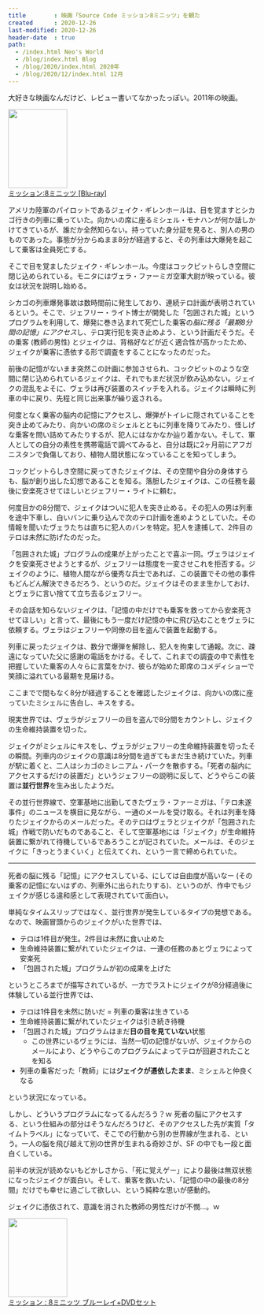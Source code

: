 ```yaml
---
title        : 映画「Source Code ミッション8ミニッツ」を観た
created      : 2020-12-26
last-modified: 2020-12-26
header-date  : true
path:
  - /index.html Neo's World
  - /blog/index.html Blog
  - /blog/2020/index.html 2020年
  - /blog/2020/12/index.html 12月
---
```


大好きな映画なんだけど、レビュー書いてなかったっぽい。2011年の映画。

<div class="ad-amazon">
  <div class="ad-amazon-image">
    <a href="https://www.amazon.co.jp/dp/B00AH8CMJ2?tag=neos21-22&amp;linkCode=osi&amp;th=1&amp;psc=1">
      <img src="https://m.media-amazon.com/images/I/6183IsRAZFL._SL160_.jpg" width="120" height="160">
    </a>
  </div>
  <div class="ad-amazon-info">
    <div class="ad-amazon-title">
      <a href="https://www.amazon.co.jp/dp/B00AH8CMJ2?tag=neos21-22&amp;linkCode=osi&amp;th=1&amp;psc=1">ミッション:8ミニッツ [Blu-ray]</a>
    </div>
  </div>
</div>

アメリカ陸軍のパイロットであるジェイク・ギレンホールは、目を覚ますとシカゴ行きの列車に乗っていた。向かいの席に座るミシェル・モナハンが何か話しかけてきているが、誰だか全然知らない。持っていた身分証を見ると、別人の男のものであった。事態が分からぬまま8分が経過すると、その列車は大爆発を起こして乗客は全員死亡する。

そこで目を覚ましたジェイク・ギレンホール。今度はコックピットらしき空間に閉じ込められている。モニタにはヴェラ・ファーミガ空軍大尉が映っている。彼女は状況を説明し始める。

シカゴの列車爆発事故は数時間前に発生しており、連続テロ計画が表明されているという。そこで、ジェフリー・ライト博士が開発した「包囲された城」というプログラムを利用して、爆発に巻き込まれて死亡した乗客の*脳に残る「最期8分間の記憶」にアクセス*し、テロ実行犯を突き止めよう、という計画だそうだ。その乗客 (教師の男性) とジェイクは、背格好などが近く適合性が高かったため、ジェイクが乗客に憑依する形で調査をすることになったのだった。

前後の記憶がないまま突然この計画に参加させられ、コックピットのような空間に閉じ込められているジェイクは、それでもまだ状況が飲み込めない。ジェイクの混乱をよそに、ヴェラは再び装置のスイッチを入れる。ジェイクは瞬時に列車の中に戻り、先程と同じ出来事が繰り返される。

何度となく乗客の脳内の記憶にアクセスし、爆弾がトイレに隠されていることを突き止めてみたり、向かいの席のミシェルとともに列車を降りてみたり、怪しげな乗客を問い詰めてみたりするが、犯人にはなかなか辿り着かない。そして、軍人としての自分の素性を携帯電話で調べてみると、自分は既に2ヶ月前にアフガニスタンで負傷しており、植物人間状態になっていることを知ってしまう。

コックピットらしき空間に戻ってきたジェイクは、その空間や自分の身体すらも、脳が創り出した幻想であることを知る。落胆したジェイクは、この任務を最後に安楽死させてほしいとジェフリー・ライトに頼む。

何度目かの8分間で、ジェイクはついに犯人を突き止める。その犯人の男は列車を途中下車し、白いバンに乗り込んで次のテロ計画を進めようとしていた。その情報を聞いたヴェラたちは直ちに犯人のバンを特定。犯人を逮捕して、2件目のテロは未然に防げたのだった。

「包囲された城」プログラムの成果が上がったことで喜ぶ一同。ヴェラはジェイクを安楽死させようとするが、ジェフリーは態度を一変させこれを拒否する。ジェイクのように、植物人間ながら優秀な兵士であれば、この装置でその他の事件もどんどん解決できるだろう、というのだ。ジェイクはそのまま生かしておけ、とヴェラに言い捨てて立ち去るジェフリー。

その会話を知らないジェイクは、「記憶の中だけでも乗客を救ってから安楽死させてほしい」と言って、最後にもう一度だけ記憶の中に飛び込むことをヴェラに依頼する。ヴェラはジェフリーや同僚の目を盗んで装置を起動する。

列車に戻ったジェイクは、数分で爆弾を解除し、犯人を拘束して通報。次に、疎遠になっていた父に感謝の電話をかける。そして、これまでの調査の中で素性を把握していた乗客の人々らに言葉をかけ、彼らが始めた即席のコメディショーで笑顔に溢れている最期を見届ける。

ここまでで間もなく8分が経過することを確認したジェイクは、向かいの席に座っていたミシェルに告白し、キスをする。

現実世界では、ヴェラがジェフリーの目を盗んで8分間をカウントし、ジェイクの生命維持装置を切った。

ジェイクがミシェルにキスをし、ヴェラがジェフリーの生命維持装置を切ったその瞬間。列車内のジェイクの意識は8分間を過ぎてもまだ生き続けていた。列車が駅に着くと、二人はシカゴのミレニアム・パークを散歩する。「死者の脳内にアクセスするだけの装置だ」というジェフリーの説明に反して、どうやらこの装置は**並行世界**を生み出したようだ。

その並行世界線で、空軍基地に出勤してきたヴェラ・ファーミガは、「テロ未遂事件」のニュースを横目に見ながら、一通のメールを受け取る。それは列車を降りたジェイクからのメールだった。そのテロはヴェラとジェイクが「包囲された城」作戦で防いだものであること、そして空軍基地には「ジェイク」が生命維持装置に繋がれて待機しているであろうことが記されていた。メールは、そのジェイクに「きっとうまくいく」と伝えてくれ、という一言で締められていた。

-----

死者の脳に残る「記憶」にアクセスしている、にしては自由度が高いなー (その乗客の記憶にないはずの、列車外に出られたりする)、というのが、作中でもジェイクが感じる違和感として表現されていて面白い。

単純なタイムスリップではなく、並行世界が発生しているタイプの発想である。なので、映画冒頭からのジェイクがいた世界では、

- テロは1件目が発生。2件目は未然に食い止めた
- 生命維持装置に繋がれていたジェイクは、一連の任務のあとヴェラによって安楽死
- 「包囲された城」プログラムが初の成果を上げた

というところまでが描写されているが、一方でラストにジェイクが8分経過後に体験している並行世界では、

- テロは1件目を未然に防いだ = 列車の乗客は生きている
- 生命維持装置に繋がれていたジェイクは引き続き待機
- 「包囲された城」プログラムはまだ**日の目を見ていない**状態
  - この世界にいるヴェラには、当然一切の記憶がないが、ジェイクからのメールにより、どうやらこのプログラムによってテロが回避されたことを知る
- 列車の乗客だった「教師」には**ジェイクが憑依したまま**、ミシェルと仲良くなる

という状況になっている。

しかし、どういうプログラムになってるんだろう？ｗ 死者の脳にアクセスする、という仕組みの部分はそうなんだろうけど、そのアクセスした先が実質「タイムトラベル」になっていて、そこでの行動から別の世界線が生まれる、という。一人の脳を飛び越えて別の世界が生まれる奇妙さが、SF の中でも一段と面白くしている。

前半の状況が読めないもどかしさから、「死に覚えゲー」により最後は無双状態になったジェイクが面白い。そして、乗客を救いたい、「記憶の中の最後の8分間」だけでも幸せに過ごして欲しい、という純粋な思いが感動的。

ジェイクに憑依されて、意識を消された教師の男性だけが不憫…。ｗ

<div class="ad-amazon">
  <div class="ad-amazon-image">
    <a href="https://www.amazon.co.jp/dp/B005MH1KIC?tag=neos21-22&amp;linkCode=osi&amp;th=1&amp;psc=1">
      <img src="https://m.media-amazon.com/images/I/51qFfegQ0-L._SL160_.jpg" width="120" height="160">
    </a>
  </div>
  <div class="ad-amazon-info">
    <div class="ad-amazon-title">
      <a href="https://www.amazon.co.jp/dp/B005MH1KIC?tag=neos21-22&amp;linkCode=osi&amp;th=1&amp;psc=1">ミッション : 8ミニッツ ブルーレイ+DVDセット</a>
    </div>
  </div>
</div>
